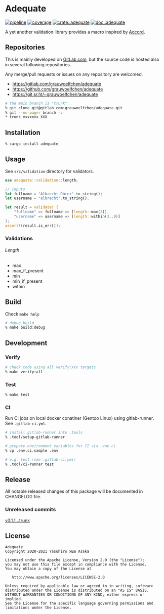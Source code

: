 # Adequate

[![pipeline](
https://gitlab.com/grauwoelfchen/adequate/badges/trunk/pipeline.svg)](
https://gitlab.com/grauwoelfchen/adequate/commits/trunk) [![coverage](
https://gitlab.com/grauwoelfchen/adequate/badges/trunk/coverage.svg)](
https://gitlab.com/grauwoelfchen/adequate/commits/trunk) [![crate::adequate](
https://img.shields.io/crates/v/adequate?label=crates&style=flat)](
https://crates.io/crates/adequate) [![doc::adequate](
https://docs.rs/adequate/badge.svg)](https://docs.rs/crate/adequate)

A yet another validation library provides a macro inspired by [Accord](
https://github.com/ChrisBuchholz/accord).


## Repositories

This is mainly developed on [GitLab.com](
https://gitlab.com/grauwoelfchen/adequate), but the source code is hosted also
in several following repositories.

Any merge/pull requests or issues on any repository are welcomed.

* https://gitlab.com/grauwoelfchen/adequate
* https://github.com/grauwoelfchen/adequate
* https://git.sr.ht/~grauwoelfchen/adequate

```zsh
# the main branch is "trunk"
% git clone git@gitlab.com:grauwoelfchen/adequate.git
% git --no-pager branch -v
* trunk xxxxxxx XXX
```

## Installation

```zsh
% cargo install adequate
```

## Usage

See `src/validation` directory for validators.

```rust
use adequate::validation::length;

// inputs
let fullname = "Albrecht Dürer".to_string();
let username = "albrecht".to_string();

let result = validate! {
    "fullname" => fullname => [length::max(3)],
    "username" => username => [length::within(3..9)]
};
assert!(result.is_err());
```

### Validations

###### Length

* max
* max_if_present
* min
* min_if_present
* within


## Build

Check `make help`

```zsh
# debug build
% make build:debug
```

## Development

### Verify

```zsh
# check code using all verify:xxx targets
% make verify:all
```

### Test

```zsh
% make test
```

### CI

Run CI jobs on local docker conatiner (Gentoo Linux) using gitlab-runner.  
See `.gitlab-ci.yml`.


```zsh
# install gitlab-runner into .tools
% .tool/setup-gitlab-runner

# prepare environment variables for CI via .env.ci
% cp .env.ci.sample .env

# e.g. test (see .gitlab-ci.yml)
% .tool/ci-runner test
```


## Release

All notable released changes of this package will be documented in CHANGELOG
file.

### Unreleased commits

[v0.1.1...trunk](
https://gitlab.com/grauwoelfchen/adequate/compare/v0.1.1...trunk)


## License

```text
Adequate
Copyright 2020-2021 Yasuhiro Яша Asaka

Licensed under the Apache License, Version 2.0 (the "License");
you may not use this file except in compliance with the License.
You may obtain a copy of the License at

   http://www.apache.org/licenses/LICENSE-2.0

Unless required by applicable law or agreed to in writing, software
distributed under the License is distributed on an "AS IS" BASIS,
WITHOUT WARRANTIES OR CONDITIONS OF ANY KIND, either express or implied.
See the License for the specific language governing permissions and
limitations under the License.
```
